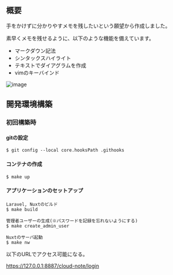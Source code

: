 ## 概要

手をかけずに分かりやすメモを残したいという願望から作成しました。

素早くメモを残せるように、以下のような機能を備えています。

* マークダウン記法
* シンタックスハイライト
* テキストでダイアグラムを作成
* vimのキーバインド

![image](https://github.com/jyodai/cloud_note/assets/50922604/f44d1995-5e42-4239-8881-6571834339e3)


## 開発環境構築

### 初回構築時

#### gitの設定

```
$ git config --local core.hooksPath .githooks
```

#### コンテナの作成

```
$ make up
```

#### アプリケーションのセットアップ

```
Laravel, Nuxtのビルド
$ make build

管理者ユーザーの生成(※パスワードを記録を忘れないようにする)
$ make create_admin_user

Nuxtのサーバ起動
$ make nw
```

以下のURLでアクセス可能になる。

https://127.0.0.1:8887/cloud-note/login
